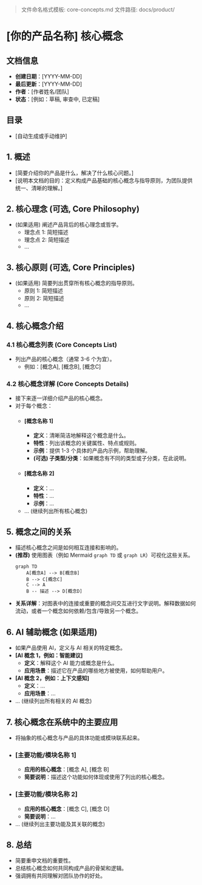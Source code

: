 > 文件命名格式模板: core-concepts.md
> 文件路径: docs/product/

# [你的产品名称] 核心概念

## 文档信息

- **创建日期**：[YYYY-MM-DD]
- **最后更新**：[YYYY-MM-DD]
- **作者**：[作者姓名/团队]
- **状态**：[例如：草稿, 审查中, 已定稿]

## 目录

- [自动生成或手动维护]

## 1. 概述

- [简要介绍你的产品是什么，解决了什么核心问题。]
- [说明本文档的目的：定义构成产品基础的核心概念与指导原则，为团队提供统一、清晰的理解。]

## 2. 核心理念 (可选, Core Philosophy)

- (如果适用) 阐述产品背后的核心理念或哲学。
  - 理念点 1: 简短描述
  - 理念点 2: 简短描述
  - ...

## 3. 核心原则 (可选, Core Principles)

- (如果适用) 简要列出贯穿所有核心概念的指导原则。
  - 原则 1: 简短描述
  - 原则 2: 简短描述
  - ...

## 4. 核心概念介绍

### 4.1 核心概念列表 (Core Concepts List)

- 列出产品的核心概念（通常 3-6 个为宜）。
  - 例如：[概念A], [概念B], [概念C]

### 4.2 核心概念详解 (Core Concepts Details)

- 接下来逐一详细介绍产品的核心概念。
- 对于每个概念：
  - #### [概念名称 1]
    - **定义**：清晰简洁地解释这个概念是什么。
    - **特性**：列出该概念的关键属性、特点或规则。
    - **示例**：提供 1-3 个具体的产品内示例，帮助理解。
    - **(可选) 子类型/分类**：如果概念有不同的类型或子分类，在此说明。
  - #### [概念名称 2]
    - **定义**：...
    - **特性**：...
    - **示例**：...
  - ... (继续列出所有核心概念)

## 5. 概念之间的关系

- 描述核心概念之间是如何相互连接和影响的。
- **(推荐)** 使用图表（例如 Mermaid `graph TD` 或 `graph LR`）可视化这些关系。
  ```mermaid
  graph TD
      A[概念A] --> B[概念B]
      B --> C[概念C]
      C --> A
      B -- 描述 --> D[概念D]
  ```
- **关系详解**：对图表中的连接或重要的概念间交互进行文字说明。解释数据如何流动，或者一个概念如何依赖/包含/导致另一个概念。

## 6. AI 辅助概念 (如果适用)

- 如果产品使用 AI，定义与 AI 相关的特定概念。
- **[AI 概念 1，例如：智能建议]**
  - **定义**：解释这个 AI 能力或概念是什么。
  - **应用场景**：描述它在产品的哪些地方被使用，如何帮助用户。
- **[AI 概念 2，例如：上下文感知]**
  - **定义**：...
  - **应用场景**：...
- ... (继续列出所有相关的 AI 概念)

## 7. 核心概念在系统中的主要应用

- 将抽象的核心概念与产品的具体功能或模块联系起来。
- ### [主要功能/模块名称 1]
  - **应用的核心概念**：[概念 A], [概念 B]
  - **简要说明**：描述这个功能如何体现或使用了列出的核心概念。
- ### [主要功能/模块名称 2]
  - **应用的核心概念**：[概念 C], [概念 D]
  - **简要说明**：...
- ... (继续列出主要功能及其关联的概念)

## 8. 总结

- 简要重申文档的重要性。
- 总结核心概念如何共同构成产品的骨架和逻辑。
- 强调拥有共同理解对团队协作的好处。
